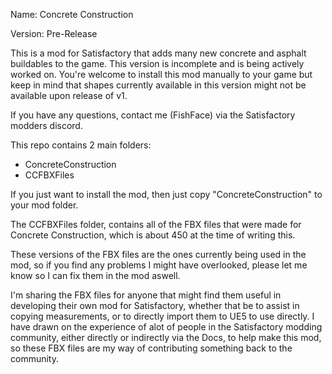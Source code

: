 Name: Concrete Construction

Version: Pre-Release

This is a mod for Satisfactory that adds many new concrete and asphalt buildables to the game. 
This version is incomplete and is being actively worked on. You're welcome to install this mod manually to your game but keep in mind that shapes currently available in this version might not be available upon release of v1.

If you have any questions, contact me (FishFace) via the Satisfactory modders discord.

This repo contains 2 main folders:
- ConcreteConstruction
- CCFBXFiles

If you just want to install the mod, then just copy "ConcreteConstruction" to your mod folder.

The CCFBXFiles folder, contains all of the FBX files that were made for Concrete Construction, which is about 450 at the time of writing this.

These versions of the FBX files are the ones currently being used in the mod, so if you find any problems I might have overlooked, please let me know so I can fix them in the mod aswell.

I'm sharing the FBX files for anyone that might find them useful in developing their own mod for Satisfactory, whether that be to assist in copying measurements, or to directly import them to UE5 to use directly. 
I have drawn on the experience of alot of people in the Satisfactory modding community, either directly or indirectly via the Docs, to help make this mod, so these FBX files are my way of contributing something back to the community.
